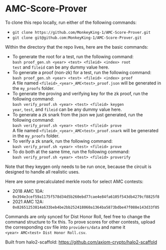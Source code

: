 # AMC-Score-Prover
To clone this repo locally, run either of the following commands:
* ```git clone https://github.com/MonkeyKing-1/AMC-Score-Prover.git```  
* ```git clone git@github.com:MonkeyKing-1/AMC-Score-Prover.git```  

Within the directory that the repo lives, here are the basic commands:
* To generate the root for a test, run the following command:  
    ```bash proof_gen.sh <year> <test> <fileid> <index> root```  
    `test` and `fileid` can be any dummy value here.
* To generate a proof (non-zk) for a test, run the following command:  
    ```bash proof_gen.sh <year> <test> <fileid> <index> proof```  
    A file named `<fileid>_<year>_AMC<test>_proof.json` will be generated in the `my_proofs` folder.
* To generate the proving and verifying key for the zk proof, run the following command:  
    ```bash verify_proof.sh <year> <test> <fileid> keygen```  
    `year`, `test`, and `fileid` can be any dummy value here.
* To generate a zk snark from the json we just generated, run the following command:  
    ```bash verify_proof.sh <year> <test> <fileid> prove```  
    A file named `<fileid>_<year>_AMC<test>_proof.snark` will be generated in the `my_proofs` folder.
* To verify a zk snark, run the following command:  
    ```bash verify_proof.sh <year> <test> <fileid> prove```
* To do both at the same time, run the following command:  
    ```bash verify_proof.sh <year> <test> <fileid> proverify```

Note that they keygen only needs to be run once, because the circuit is designed to handle all realistic uses.  

Here are some precalculated merkle roots for select AMC contests:
* 2018 AMC 10A: `0x394e3cef59a1175f578d34d5b260ebd77cae4e84fa6105f543db4279cf8825f8`
* 2021 AMC 12A: `0x82651253814a633beb4be2bb252418060a1364ba5873bdbe47f088e143d33f05`

Commands are only synced for Dist Honor Roll, feel free to change the command structure to fix this.
To prove scores for other contests, upload the corresponding csv file into `providers/data` and name it  
```<year> AMC<test> Dist Honor Roll.csv```.

Built from halo2-scaffold:
<https://github.com/axiom-crypto/halo2-scaffold>
